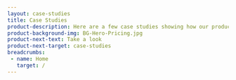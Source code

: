 ```yaml
---
layout: case-studies
title: Case Studies
product-description: Here are a few case studies showing how our products and services are making a real difference for our customers.
product-background-img: BG-Hero-Pricing.jpg
product-next-text: Take a look
product-next-target: case-studies
breadcrumbs:
 - name: Home
   target: /
---
```


